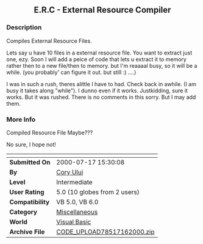 ﻿<div align="center">

## E\.R\.C \- External Resource Compiler


</div>

### Description

Compiles External Resource Files.

Lets say u have 10 files in a external resource file. You want to extract just one, ezy. Soon I will add a peice of code that lets u extract it to memory rather then to a new file/then to memory. but I'm reaaaal busy, so it will be a while. (you probably' can figure it out. but still :) ....)

I was in such a rush, theres alittle I have to had. Check back in awhile. (I am busy it takes along "while"). I dunno even if it works. Justkidding, sure it works. But it was rushed. There is no comments in this sorry. But I may add them.
 
### More Info
 
Compiled Resource File Maybe???

No sure, I hope not!


<span>             |<span>
---                |---
**Submitted On**   |2000-07-17 15:30:08
**By**             |[Cory Ului](https://github.com/Planet-Source-Code/PSCIndex/blob/master/ByAuthor/cory-ului.md)
**Level**          |Intermediate
**User Rating**    |5.0 (10 globes from 2 users)
**Compatibility**  |VB 5\.0, VB 6\.0
**Category**       |[Miscellaneous](https://github.com/Planet-Source-Code/PSCIndex/blob/master/ByCategory/miscellaneous__1-1.md)
**World**          |[Visual Basic](https://github.com/Planet-Source-Code/PSCIndex/blob/master/ByWorld/visual-basic.md)
**Archive File**   |[CODE\_UPLOAD78517162000\.zip](https://github.com/Planet-Source-Code/cory-ului-e-r-c-external-resource-compiler__1-9819/archive/master.zip)








